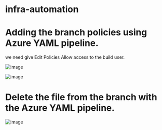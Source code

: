 # infra-automation

# Adding the branch policies using Azure YAML pipeline.

we need give Edit Policies Allow access to the build user.

![image](https://user-images.githubusercontent.com/103050030/179405899-fcc68eae-856d-45d3-b412-0e0f6455537b.png)

![image](https://user-images.githubusercontent.com/103050030/179406175-590e1100-7319-469a-9d92-56ded87ea6d9.png)


#  Delete the file from the branch with the Azure YAML pipeline.

![image](https://user-images.githubusercontent.com/103050030/179405979-df086b53-d3e0-4057-adbe-cd0a82fda43c.png)
